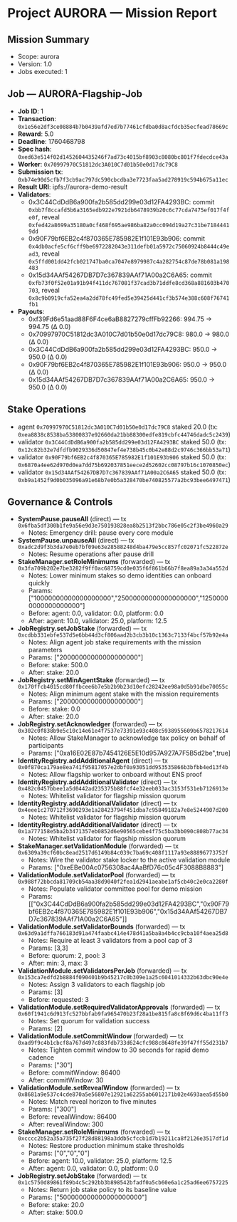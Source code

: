 # Project AURORA — Mission Report


## Mission Summary

- Scope: aurora
- Version: 1.0
- Jobs executed: 1

## Job — AURORA-Flagship-Job

- **Job ID**: 1
- **Transaction**: `0x1e56e2df3ce08884b7b0439afd7ed7b77461cfdba0d8acfdcb35ecfead78669c`
- **Reward**: 5.0
- **Deadline**: 1760468798
- **Spec hash**: `0xed63e514f02d1452604435246f7ad73c4015bf8903c8080bc801f7fdecdce43a`
- **Worker**: `0x70997970C51812dc3A010C7d01b50e0d17dc79C8`
- **Submission tx**: `0xb74e90d5cfb7f3cb9ac797dc590cbcdba3e7723faa5ad278919c594b675a11ec`
- **Result URI**: ipfs://aurora-demo-result
- **Validators**:
  - 0x3C44CdDdB6a900fa2b585dd299e03d12FA4293BC: commit `0xbb7f8ccafd5b6a3165edb922e7921db6478939b20c6c77cda7475ef017f4fe0f`, reveal `0xfed42a8699a35180a0cf468f695ae986ba82a0cc094d19a27c31be71844419dd`
  - 0x90F79bf6EB2c4f870365E785982E1f101E93b906: commit `0x4db0acfe5cf6cff9be6972282043e311defb01a5972c75060924b8444c49ead3`, reveal `0x5ffd001dd42fcb021747ba0ca7047e8979987c4a282754c87de78b081a198483`
  - 0x15d34AAf54267DB7D7c367839AAf71A00a2C6A65: commit `0xfb73f0f52e01a91b94f411dc767081f37cad3b71ddfe8cd368a881603b470703`, reveal `0x8c9b0919cfa52ea4a2dd78fc49fed5e39425d441cf3b574e388c608f76741fb1`
- **Payouts**:
  - 0xf39Fd6e51aad88F6F4ce6aB8827279cffFb92266: 994.75 → 994.75 (Δ 0.0)
  - 0x70997970C51812dc3A010C7d01b50e0d17dc79C8: 980.0 → 980.0 (Δ 0.0)
  - 0x3C44CdDdB6a900fa2b585dd299e03d12FA4293BC: 950.0 → 950.0 (Δ 0.0)
  - 0x90F79bf6EB2c4f870365E785982E1f101E93b906: 950.0 → 950.0 (Δ 0.0)
  - 0x15d34AAf54267DB7D7c367839AAf71A00a2C6A65: 950.0 → 950.0 (Δ 0.0)

## Stake Operations

- agent `0x70997970C51812dc3A010C7d01b50e0d17dc79C8` staked 20.0 (tx: `0xea8838c8538ba53800837e92660da21bb88300edfe819cbfc44746dadc5c2439`)
- validator `0x3C44CdDdB6a900fa2b585dd299e03d12FA4293BC` staked 50.0 (tx: `0x12c82b32e7dfdfb9029336d50847ef4e738b45c0b42e88d2c9746c366bb53a71`)
- validator `0x90F79bf6EB2c4f870365E785982E1f101E93b906` staked 50.0 (tx: `0x6870a4ee62d970d0ea7dd75b692037851eece2d52602cc08797b16c1070850ec`)
- validator `0x15d34AAf54267DB7D7c367839AAf71A00a2C6A65` staked 50.0 (tx: `0xb9a1452f9d0b035096a91e68b7e0b5a328470be740825577a2bc93bee6497471`)

## Governance & Controls

- **SystemPause.pauseAll** (direct) — tx `0x6fba5df300b1fe9a56e9d3e750193828ea8b2513f2bbc786e05c2f3be4960a29`
  - Notes: Emergency drill: pause every core module
- **SystemPause.unpauseAll** (direct) — tx `0xadc2d9f3b3da7e0eb7bf09e63e28588248d4ba479e5cc857fc02071fc522872e`
  - Notes: Resume operations after pause drill
- **StakeManager.setRoleMinimums** (forwarded) — tx `0x3fa709b202e7be3282f9ff0ac68759cd0e035f6f861b66b7f8ea89a3a34a552d`
  - Notes: Lower minimum stakes so demo identities can onboard quickly
  - Params: ["10000000000000000000","25000000000000000000","12500000000000000000"]
  - Before: agent: 0.0, validator: 0.0, platform: 0.0
  - After: agent: 10.0, validator: 25.0, platform: 12.5
- **JobRegistry.setJobStake** (forwarded) — tx `0xcdbb331ebfe537d5e6bb44d3cf806aad2b3cb3b10c1363c7133f4bcf57b92e4a`
  - Notes: Align agent job stake requirements with the mission parameters
  - Params: ["20000000000000000000"]
  - Before: stake: 500.0
  - After: stake: 20.0
- **JobRegistry.setMinAgentStake** (forwarded) — tx `0x170ffcb4015cd80ffbcee6b7e5b2b9b23d10efc28242ee98a0d5b91dbe70055c`
  - Notes: Align minimum agent stake with the mission requirements
  - Params: ["20000000000000000000"]
  - Before: stake: 0.0
  - After: stake: 20.0
- **JobRegistry.setAcknowledger** (forwarded) — tx `0x302c0f838b9e5c10c14e61e4f7537e73391e93c408c5938955609b6578217614`
  - Notes: Allow StakeManager to acknowledge tax policy on behalf of participants
  - Params: ["0xa16E02E87b7454126E5E10d957A927A7F5B5d2be",true]
- **IdentityRegistry.addAdditionalAgent** (direct) — tx `0x0f870ca179ae8ea741f95817057e2dbf0a93051dd953535866b3bfbb4ed13f4b`
  - Notes: Allow flagship worker to onboard without ENS proof
- **IdentityRegistry.addAdditionalValidator** (direct) — tx `0x482c0457bbee1a5d0442ad235375b88fcf4e32eeb033ac3153f531eb7126913e`
  - Notes: Whitelist validator for flagship mission quorum
- **IdentityRegistry.addAdditionalValidator** (direct) — tx `0x4eee1c270712f3690293e1a28423794f451dba7c95849182a7e8e5244907d200`
  - Notes: Whitelist validator for flagship mission quorum
- **IdentityRegistry.addAdditionalValidator** (direct) — tx `0x1a777158e5ba2b3471357eb0852d6e90565cebe4f75c5ba3bb090c808b77ac34`
  - Notes: Whitelist validator for flagship mission quorum
- **StakeManager.setValidationModule** (forwarded) — tx `0x6309a39cf60bc8ead2517d6149b84c039c7ba69c408f1117a93e88896773752f`
  - Notes: Wire the validator stake locker to the active validation module
  - Params: ["0xeEBe00Ac0756308ac4AaBfD76c05c4F3088B8883"]
- **ValidationModule.setValidatorPool** (forwarded) — tx `0x988f72bbcda81709cb54aa38d9040f2fea1d2941aeabe1af5cb40c2e0ca2280f`
  - Notes: Populate validator committee pool for demo mission
  - Params: [["0x3C44CdDdB6a900fa2b585dd299e03d12FA4293BC","0x90F79bf6EB2c4f870365E785982E1f101E93b906","0x15d34AAf54267DB7D7c367839AAf71A00a2C6A65"]]
- **ValidationModule.setValidatorBounds** (forwarded) — tx `0x63d9a1dffa766183d91a474faabc414e478d41a5ba8a4b4cc9cba10f4aea25d8`
  - Notes: Require at least 3 validators from a pool cap of 3
  - Params: [3,3]
  - Before: quorum: 2, pool: 3
  - After: min: 3, max: 3
- **ValidationModule.setValidatorsPerJob** (forwarded) — tx `0x153ca7edfd2b8884f090401b9b45217c0b309e1a25c6041014332b63dbc90e4e`
  - Notes: Assign 3 validators to each flagship job
  - Params: [3]
  - Before: requested: 3
- **ValidationModule.setRequiredValidatorApprovals** (forwarded) — tx `0x60f1941c6d913fc527bbfab9fa965470b23f28a1be815fa8c8f69d6c4ba11ff3`
  - Notes: Set quorum for validation success
  - Params: [2]
- **ValidationModule.setCommitWindow** (forwarded) — tx `0xad9f9c4b1cbcf8a767d497c883fdb733d624cfc988c8648fe39f47ff55d231b7`
  - Notes: Tighten commit window to 30 seconds for rapid demo cadence
  - Params: ["30"]
  - Before: commitWindow: 86400
  - After: commitWindow: 30
- **ValidationModule.setRevealWindow** (forwarded) — tx `0x8681a9e537c4cde870a5e56807e12921a62255ab6012171b02e4693aea5d55b0`
  - Notes: Match reveal horizon to five minutes
  - Params: ["300"]
  - Before: revealWindow: 86400
  - After: revealWindow: 300
- **StakeManager.setRoleMinimums** (forwarded) — tx `0xcccc2b52a35a735f27f28d88198a3ddb5cfccb1d7b19211ca8f2126e3517df1d`
  - Notes: Restore production minimum stake thresholds
  - Params: ["0","0","0"]
  - Before: agent: 10.0, validator: 25.0, platform: 12.5
  - After: agent: 0.0, validator: 0.0, platform: 0.0
- **JobRegistry.setJobStake** (forwarded) — tx `0x1c5750d89861f89b4c5c292bb3b898542bfadf0a5cb60e6a1c25ad6ee6757225`
  - Notes: Return job stake policy to its baseline value
  - Params: ["500000000000000000000"]
  - Before: stake: 20.0
  - After: stake: 500.0
